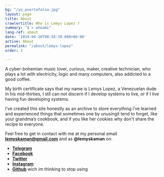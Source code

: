 ```yaml
---
bg: "/yo_puertafalsa.jpg"
layout: page
title: About
crawlertitle: Who is Lemys López ?
summary: "$ > whoami"
lang-ref: about
date: '2019-04-28T00:58:39.000+00:00'
active: About
permalink: "/about/lemys-lopez"
order: 2

---
```

A cyber-bohemian music lover, curious, maker, creative technician, who plays a lot with electricity, logic and many computers, also addicted to a good coffee.

My birth certificate says that my name is Lemys Lopez, a Venezuelan dude in his mid-thirties, I stll can not discern if I develop systems to live, or if I live having fun developing systems.

I’ve created this site honestly as an archive to store everything i’ve learned and experienced things that sometimes one by unusingit tend to forget, like your grandma’s cookbook, and if you like her cookies why don't share the recipe to everyone.

Feel free to get in contact with me at my personal email [**lemyskaman@gmail.com**](mailto:lemyskaman@gmail.com) and as  **@lemyskaman** on:

* [**Telegram**](https://t.me/lemyskaman "Telegram")
* [**Facebook**](https://www.facebook.com/lemyskaman "Facebook")
* [**Twitter**](https://twitter.com/lemyskaman "Twitter")
* [**Instagram**](https://www.instagram.com/lemyskaman/ "Instagram")
* [**Github**](http://github.com/lemyskaman "Github") wich im thinking to stop using